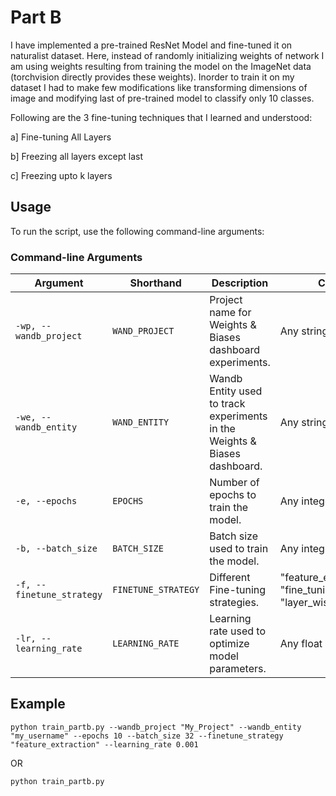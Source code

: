 # Part B

I have implemented a pre-trained ResNet Model and fine-tuned it on naturalist dataset. Here, instead of randomly initializing weights of network I am using weights resulting from training the model on the ImageNet data (torchvision directly provides these weights). Inorder to train it on my dataset I had to make few modifications like transforming dimensions of image and modifying last of pre-trained model to classify only 10 classes.

Following are the 3 fine-tuning techniques that I learned and understood:

a] Fine-tuning All Layers

b] Freezing all layers except last

c] Freezing upto k layers

## Usage
To run the script, use the following command-line arguments:

### Command-line Arguments

| Argument             | Shorthand   | Description                                                                     | Choices                   | Default Value      |
|----------------------|-------------|---------------------------------------------------------------------------------|---------------------------|--------------------|
| `-wp, --wandb_project` | `WAND_PROJECT` | Project name for Weights & Biases dashboard experiments.                        | Any string                | "DL_Assignment_2" |
| `-we, --wandb_entity`  | `WAND_ENTITY`  | Wandb Entity used to track experiments in the Weights & Biases dashboard.       | Any string                | "cs23m009"        |
| `-e, --epochs`         | `EPOCHS`       | Number of epochs to train the model.                                             | Any integer               | 5                  |
| `-b, --batch_size`     | `BATCH_SIZE`   | Batch size used to train the model.                                               | Any integer               | 32                 |
| `-f, --finetune_strategy` | `FINETUNE_STRATEGY` | Different Fine-tuning strategies.                                              | "feature_extraction", "fine_tuning_all", "layer_wise_fine_tuning" | "feature_extraction" |
| `-lr, --learning_rate` | `LEARNING_RATE` | Learning rate used to optimize model parameters.                                | Any float                 | 0.0001             |

## Example

```
python train_partb.py --wandb_project "My_Project" --wandb_entity "my_username" --epochs 10 --batch_size 32 --finetune_strategy "feature_extraction" --learning_rate 0.001

```

OR 

```
python train_partb.py
```
